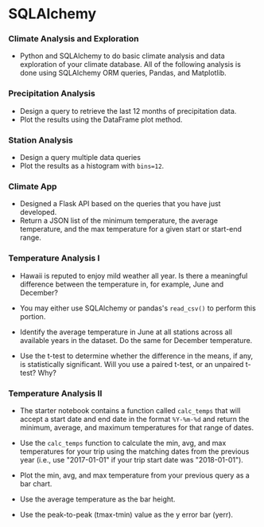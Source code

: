 # SQLAlchemy
### Climate Analysis and Exploration

* Python and SQLAlchemy to do basic climate analysis and data exploration of your climate database. All of the following analysis is done  using SQLAlchemy ORM queries, Pandas, and Matplotlib.

### Precipitation Analysis

* Design a query to retrieve the last 12 months of precipitation data.
* Plot the results using the DataFrame plot method.
 
### Station Analysis

* Design a query multiple data queries
* Plot the results as a histogram with `bins=12`.

### Climate App
* Designed a Flask API based on the queries that you have just developed.
* Return a JSON list of the minimum temperature, the average temperature, and the max temperature for a given start or start-end range.

### Temperature Analysis I
* Hawaii is reputed to enjoy mild weather all year. Is there a meaningful difference between the temperature in, for example, June and December?

* You may either use SQLAlchemy or pandas's `read_csv()` to perform this portion.

* Identify the average temperature in June at all stations across all available years in the dataset. Do the same for December temperature.

* Use the t-test to determine whether the difference in the means, if any, is statistically significant. Will you use a paired t-test, or an unpaired t-test? Why?

### Temperature Analysis II

* The starter notebook contains a function called `calc_temps` that will accept a start date and end date in the format `%Y-%m-%d` and return the minimum, average, and maximum temperatures for that range of dates.

* Use the `calc_temps` function to calculate the min, avg, and max temperatures for your trip using the matching dates from the previous year (i.e., use "2017-01-01" if your trip start date was "2018-01-01").

* Plot the min, avg, and max temperature from your previous query as a bar chart.

* Use the average temperature as the bar height.

* Use the peak-to-peak (tmax-tmin) value as the y error bar (yerr).






